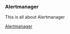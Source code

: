 ### Alertmanager

This is all about Alertmanager

[Alertmanager](https://github.com/hamidaria70/personal/blob/master/monitoring/alertmanager/installation.md)
